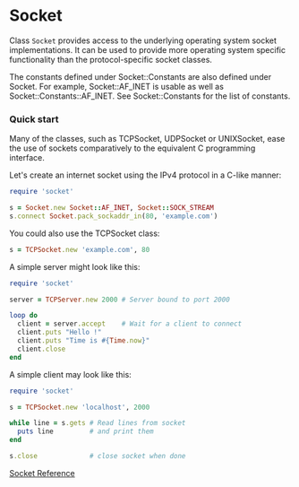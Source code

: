 # Socket

Class `Socket` provides access to the underlying operating system socket
implementations. It can be used to provide more operating system
specific functionality than the protocol-specific socket classes.

The constants defined under Socket::Constants are also defined under
Socket. For example, Socket::AF\_INET is usable as well as
Socket::Constants::AF\_INET. See Socket::Constants for the list of
constants.

### Quick start

Many of the classes, such as TCPSocket, UDPSocket or UNIXSocket, ease
the use of sockets comparatively to the equivalent C programming
interface.

Let's create an internet socket using the IPv4 protocol in a C-like
manner:


```ruby
require 'socket'

s = Socket.new Socket::AF_INET, Socket::SOCK_STREAM
s.connect Socket.pack_sockaddr_in(80, 'example.com')
```

You could also use the TCPSocket class:


```ruby
s = TCPSocket.new 'example.com', 80
```

A simple server might look like this:


```ruby
require 'socket'

server = TCPServer.new 2000 # Server bound to port 2000

loop do
  client = server.accept    # Wait for a client to connect
  client.puts "Hello !"
  client.puts "Time is #{Time.now}"
  client.close
end
```

A simple client may look like this:


```ruby
require 'socket'

s = TCPSocket.new 'localhost', 2000

while line = s.gets # Read lines from socket
  puts line         # and print them
end

s.close             # close socket when done
```

[Socket
Reference](https://ruby-doc.org/stdlib-2.5.0/libdoc/socket/rdoc/Socket.html)

